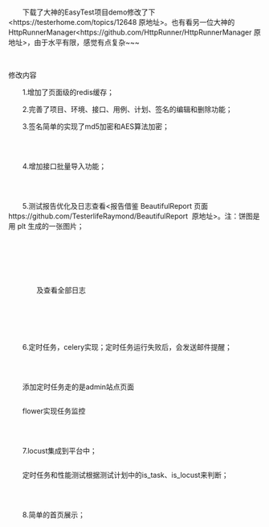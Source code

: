 <div id="cnblogs_post_body" class="blogpost-body"><p>&nbsp;</p>
<p>　　下载了大神的EasyTest项目demo修改了下&lt;https://testerhome.com/topics/12648 原地址&gt;。也有看另一位大神的HttpRunnerManager&lt;https://github.com/HttpRunner/HttpRunnerManager 原地址&gt;，由于水平有限，感觉有点复杂~~~</p>
<p>&nbsp;</p>
<p>修改内容</p>
<p>　　1.增加了页面级的redis缓存；</p>
<p>　　2.完善了项目、环境、接口、用例、计划、签名的编辑和删除功能；</p>
<p>　　3.签名简单的实现了md5加密和AES算法加密；</p>
<p><img src="https://img2018.cnblogs.com/blog/1160412/201905/1160412-20190519170047622-990232023.png" alt=""></p>
<p>&nbsp;</p>
<p>　　4.增加接口批量导入功能；</p>
<p><img src="https://img2018.cnblogs.com/blog/1160412/201905/1160412-20190519165923178-1862125022.png" alt=""></p>
<p>&nbsp;</p>
<p>　　5.测试报告优化及日志查看&lt;报告借鉴 BeautifulReport 页面 https://github.com/TesterlifeRaymond/BeautifulReport&nbsp; 原地址&gt;。注：饼图是用 plt 生成的一张图片；</p>
<p><img src="https://img2018.cnblogs.com/blog/1160412/201905/1160412-20190519170324760-626895314.png" alt=""></p>
<p><img src="https://img2018.cnblogs.com/blog/1160412/201907/1160412-20190701172010127-1278836658.png" alt=""></p>
<p>&nbsp;</p>
<p><img src="https://img2018.cnblogs.com/blog/1160412/201905/1160412-20190519170809044-214784247.png" alt="">&nbsp;　　</p>
<p>　　　　及查看全部日志</p>
<p><img src="https://img2018.cnblogs.com/blog/1160412/201905/1160412-20190519170843997-404612699.png" alt=""></p>
<p>&nbsp;</p>
<p>&nbsp;　　</p>
<p>　　6.定时任务，celery实现；定时任务运行失败后，会发送邮件提醒；</p>
<p>&nbsp;</p>
<p><img src="https://img2018.cnblogs.com/blog/1160412/201907/1160412-20190701172110015-506484207.png" alt=""></p>
<p>　　添加定时任务走的是admin站点页面</p>
<p><img src="https://img2018.cnblogs.com/blog/1160412/201905/1160412-20190504204750175-1383782729.png" alt=""></p>
<p>　　flower实现任务监控</p>
<p><img src="https://img2018.cnblogs.com/blog/1160412/201907/1160412-20190701172232140-934604829.png" alt=""></p>
<p>&nbsp;</p>
<p>　　7.locust集成到平台中；</p>
<p><img src="https://img2018.cnblogs.com/blog/1160412/201905/1160412-20190519171203847-626395283.png" alt=""></p>
<p>　　定时任务和性能测试根据测试计划中的is_task、is_locust来判断；</p>
<p><img src="https://img2018.cnblogs.com/blog/1160412/201905/1160412-20190519171341195-178890610.png" alt=""></p>
<p>&nbsp;</p>
<p>　　8.简单的首页展示；</p>
<p><img src="https://img2018.cnblogs.com/blog/1160412/201907/1160412-20190701172327160-801185610.png" alt=""></p>
